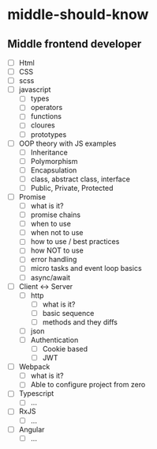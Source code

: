 # middle-should-know

## Middle frontend developer

- [ ] Html
- [ ] CSS
- [ ] scss
- [ ] javascript
    - [ ] types
    - [ ] operators
    - [ ] functions
    - [ ] cloures
    - [ ] prototypes
- [ ] OOP theory with JS examples
    - [ ] Inheritance
    - [ ] Polymorphism
    - [ ] Encapsulation
    - [ ] class, abstract class, interface
    - [ ] Public, Private, Protected
- [ ] Promise
    - [ ] what is it?
    - [ ] promise chains
    - [ ] when to use
    - [ ] when not to use
    - [ ] how to use / best practices
    - [ ] how NOT to use
    - [ ] error handling
    - [ ] micro tasks and event loop basics
    - [ ] async/await
- [ ] Client <-> Server
    - [ ] http
        - [ ] what is it?
        - [ ] basic sequence
        - [ ] methods and they diffs
    - [ ] json
    - [ ] Authentication
        - [ ] Cookie based
        - [ ] JWT
- [ ] Webpack
    - [ ] what is it?
    - [ ] Able to configure project from zero
- [ ] Typescript
    - [ ] ...
- [ ] RxJS
    - [ ] ...
- [ ] Angular
    - [ ] ...
